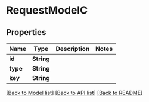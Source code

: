 # RequestModelC

## Properties
Name | Type | Description | Notes
------------ | ------------- | ------------- | -------------
**id** | **String** |  | 
**type** | **String** |  | 
**key** | **String** |  | 

[[Back to Model list]](../README.md#documentation-for-models) [[Back to API list]](../README.md#documentation-for-api-endpoints) [[Back to README]](../README.md)


